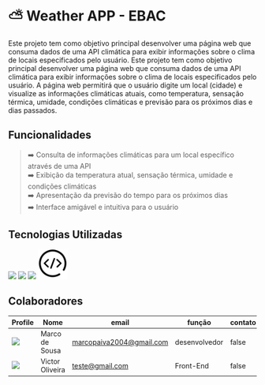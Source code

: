 # ⛅ Weather APP - EBAC

Este projeto tem como objetivo principal desenvolver uma página web que consuma dados de uma API climática para exibir informações sobre o clima de locais especificados pelo usuário.
Este projeto tem como objetivo principal desenvolver uma página web que consuma dados de uma API climática para exibir informações sobre o clima de locais especificados pelo usuário.
A página web permitirá que o usuário digite um local (cidade) e visualize as informações climáticas atuais, como temperatura, sensação térmica, umidade, condições climáticas e previsão para os próximos dias e dias passados.

## Funcionalidades

> ➡️ Consulta de informações climáticas para um local específico através de uma API \
> ➡️ Exibição da temperatura atual, sensação térmica, umidade e condições climáticas \
> ➡️ Apresentação da previsão do tempo para os próximos dias \
> ➡️ Interface amigável e intuitiva para o usuário

## Tecnologias Utilizadas
<div>
    <img loading="lazy" src="https://cdn.jsdelivr.net/gh/devicons/devicon@latest/icons/typescript/typescript-original.svg" width=60 />
    <img loading="lazy" src="https://cdn.jsdelivr.net/gh/devicons/devicon@latest/icons/react/react-original.svg" width=60 />                 
    <img loading="lazy" src="https://cdn.jsdelivr.net/gh/devicons/devicon@latest/icons/redux/redux-original.svg" width=60 />                  
    <img src="about/static/developer-api.svg" width=60>
</div>

## Colaboradores

|Profile|Nome|email|função|contato|
| --------| -------- | -------- | -------- |-------- | 
|[<img src="https://avatars.githubusercontent.com/u/59512874?v=4" width=100 > ](https://github.com/Marco-D-Sousa)|Marco de Sousa|marcopaiva2004@gmail.com|desenvolvedor|false|
|[<img src="https://avatars.githubusercontent.com/u/116602113?v=4" width=100 > ](https://github.com/oliveira-victor)|Victor Oliveira|teste@gmail.com|Front-End|false|

